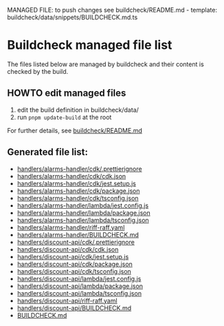 MANAGED FILE: to push changes see buildcheck/README.md - template: buildcheck/data/snippets/BUILDCHECK.md.ts
# Buildcheck managed file list
	
The files listed below are managed by buildcheck and their content is checked by the build.

## HOWTO edit managed files
1. edit the build definition in buildcheck/data/
2. run `pnpm update-build` at the root

For further details, see [buildcheck/README.md](./buildcheck/README.md)

## Generated file list:
- [handlers/alarms-handler/cdk/.prettierignore](handlers/alarms-handler/cdk/.prettierignore)
- [handlers/alarms-handler/cdk/cdk.json](handlers/alarms-handler/cdk/cdk.json)
- [handlers/alarms-handler/cdk/jest.setup.js](handlers/alarms-handler/cdk/jest.setup.js)
- [handlers/alarms-handler/cdk/package.json](handlers/alarms-handler/cdk/package.json)
- [handlers/alarms-handler/cdk/tsconfig.json](handlers/alarms-handler/cdk/tsconfig.json)
- [handlers/alarms-handler/lambda/jest.config.js](handlers/alarms-handler/lambda/jest.config.js)
- [handlers/alarms-handler/lambda/package.json](handlers/alarms-handler/lambda/package.json)
- [handlers/alarms-handler/lambda/tsconfig.json](handlers/alarms-handler/lambda/tsconfig.json)
- [handlers/alarms-handler/riff-raff.yaml](handlers/alarms-handler/riff-raff.yaml)
- [handlers/alarms-handler/BUILDCHECK.md](handlers/alarms-handler/BUILDCHECK.md)
- [handlers/discount-api/cdk/.prettierignore](handlers/discount-api/cdk/.prettierignore)
- [handlers/discount-api/cdk/cdk.json](handlers/discount-api/cdk/cdk.json)
- [handlers/discount-api/cdk/jest.setup.js](handlers/discount-api/cdk/jest.setup.js)
- [handlers/discount-api/cdk/package.json](handlers/discount-api/cdk/package.json)
- [handlers/discount-api/cdk/tsconfig.json](handlers/discount-api/cdk/tsconfig.json)
- [handlers/discount-api/lambda/jest.config.js](handlers/discount-api/lambda/jest.config.js)
- [handlers/discount-api/lambda/package.json](handlers/discount-api/lambda/package.json)
- [handlers/discount-api/lambda/tsconfig.json](handlers/discount-api/lambda/tsconfig.json)
- [handlers/discount-api/riff-raff.yaml](handlers/discount-api/riff-raff.yaml)
- [handlers/discount-api/BUILDCHECK.md](handlers/discount-api/BUILDCHECK.md)
- [BUILDCHECK.md](BUILDCHECK.md)
